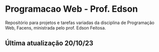 # Programacao Web - Prof. Edson
Repositório para projetos e tarefas variadas da disciplina de Programação Web, Facens, ministrada pelo prof. Edson Feitosa. 
## Última atualização 20/10/23
